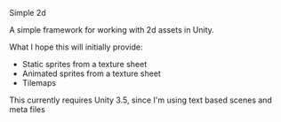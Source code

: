 Simple 2d

A simple framework for working with 2d assets in Unity.

What I hope this will initially provide:
* Static sprites from a texture sheet
* Animated sprites from a texture sheet
* Tilemaps

This currently requires Unity 3.5, since I'm using text based scenes and meta files
